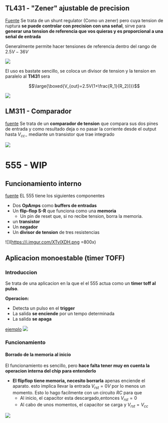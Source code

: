 
##  TL431 - "Zener" ajustable de precision

[Fuente](https://www.youtube.com/watch?v=ERiJ56brWoY)
Se trata de un shunt regulator (Como un zener) pero cuya tension de ruptura **se puede controlar con precision con una señal**, sirve para **generar una tension de referencia que vos quieras y es proporcional a una señal de entrada**

Generalmente permite hacer tensiones de referencia dentro del rango de $2.5V - 36V$

![](https://i.imgur.com/y79axDB.png)

El uso es bastate sencillo, se coloca un divisor de tension y la tension en paralelo al **Tl431** sera 

$$\large{\boxed{V_{out}=2.5V(1+\frac{R_1}{R_2})}}$$ 

![](https://i.imgur.com/fOlvYt9.png)

## LM311 - Comparador 


[fuente](https://www.youtube.com/watch?v=0ORvNa1jKiE&list=PLb_ph_WdlLDny2cGloFSxyRgO8B733jeo&index=117)
Se trata de un **comparador de tension** que compara sus dos pines de entrada y como resultado deja o no pasar la corriente desde el output hasta $V_{cc-}$ mediante un transistor que trae integrado


![](https://i.imgur.com/RJ9dJ0d.png)

#  555 - WIP


## Funcionamiento interno
[fuente](https://www.youtube.com/watch?v=BXUguU7KhFg&list=PLJK2qA__utziyUDvP6S2vh8ILazTBEqrz&index=1)
EL 555 tiene los siguientes componentes
* Dos **OpAmps** como **buffers de entradas**
* Un **flip-flop S-R** que funciona como una **memoria**
	* Un pin de reset que, si no recibe tension, borra la memoria.
* un **transistor**
* Un **negador**
* Un **divisor de tension** de tres resistencias

![](https://i.imgur.com/XTvlXDH.png =800x)
## Aplicacion monoestable (timer TOFF)

### Introduccion
Se trata de una aplicacion en la que el el 555 actua como un **timer toff al pulso**.

**Operacion:**
* Detecta un pulso en el **trigger**
* La salida **se enciende** por un tempo determinada
* La salida **se apaga**


[ejemplo](https://tinyurl.com/yzweftgg)
![](https://i.imgur.com/tDbEdjz.png)
### Funcionamiento

#### Borrado de la memoria al inicio
El funcionamiento es sencillo, pero **hace falta tener muy en cuenta la operacion interna del chip para entenderlo**

* **El flipflop tiene memoria, necesito borrarla** apenas enciende el aparato. esto implica llevar la entrada $V_{rst}=0V$ por lo menos un momento. Esto lo hago facilmente con un circuito $RC$ para que
	* Al inicio, el capacitor esta descargado,entonces $V_{rst}=0$
	* Al cabo de unos momentos, el capacitor se carga y $V_{rst}=V_{cc}$

![](https://i.imgur.com/WrJRzIP.png)
<!--stackedit_data:
eyJoaXN0b3J5IjpbLTE0ODQyMDU1NTcsLTM2Mzg5MDAzMiwtMT
M1NDU0ODY0LDQ4NDMyMDU0NCwxMDk3MDA3MTUzLC03MTg1MDg0
NzcsLTE2NTc4ODYwMjUsMjA4MzQ0MjAyMSwtMTYyNTA0NzcwMV
19
-->